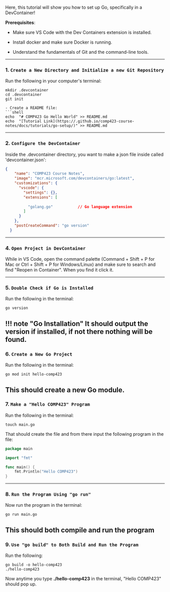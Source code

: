 Here, this tutorial will show you how to set up Go, specifically in a DevContainer!

**Prerequisites**:

- Make sure VS Code with the Dev Containers extension is installed.

- Install docker and make sure Docker is running.

- Understand the fundamentals of Git and the command-line tools.

---
### 1. **`Create a New Directory and Initialize a new Git Repository`**
Run the following in your computer's terminal: 
```shell
mkdir .devcontainer
cd .devcontainer
git init

- Create a README file:
```shell
echo  "# COMP423 Go Hello World" >> README.md
echo  "[Tutorial Link](https://.github.io/comp423-course-notes/docs/tutorials/go-setup/)" >> README.md
```
---

### 2. **`Configure the DevContainer`**
Inside the .devcontainer directory, you want to make a json file inside called 'devcontainer.json':
```json
{
    "name": "COMP423 Course Notes",
    "image": "mcr.microsoft.com/devcontainers/go:latest",
    "customizations": {
      "vscode": {
        "settings": {},
        "extensions": [
          
          "golang.go"           // Go language extension
        ]
      }
    },
    "postCreateCommand": "go version"
  }
```

---
### 4. **`Open Project in DevContainer`**
While in VS Code, open the command palette (Command + Shift + P for Mac or Ctrl + Shift + P for Windows/Linux) and make sure to search and find "Reopen in Container". When you find it click it.

---

### 5. **`Double Check if Go is Installed`**
Run the following in the terminal: 

```shell
go version
```


!!! note "Go Installation"
    It should output the version if installed, if not there nothing will be found.
---

### 6. **`Create a New Go Project`**

Run the following in the terminal: 

```shell
go mod init hello-comp423
```
This should create a new Go module.
---

### 7. **`Make a "Hello COMP423" Program`**

Run the following in the terminal: 

```shell
touch main.go
```

That should create the file and from there input the following program in the file:
```go
package main

import "fmt"

func main() {
    fmt.Println("Hello COMP423")
}
```
---

### 8. **`Run the Program Using "go run"`**
Now run the program in the terminal:

```shell
go run main.go
```
This should both compile and run the program
---

### 9. **`Use "go build" to Both Build and Run the Program`**

Run the following:

```shell
go build -o hello-comp423
./hello-comp423
```

Now anytime you type **./hello-comp423** in the terminal, "Hello COMP423" should pop up.